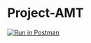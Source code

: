 # Project-AMT


[![Run in Postman](https://run.pstmn.io/button.svg)](https://app.getpostman.com/run-collection/9568f96cf888f39e5db9#?env%5Bget%5D=W3sia2V5IjoiVVJMX1BSRUZJWCIsInZhbHVlIjoiaHR0cDovL2xvY2FsaG9zdDo4MDgwL1Byb2plY3QtQU1ULTEuMC1TTkFQU0hPVCIsInR5cGUiOiJ0ZXh0IiwiZW5hYmxlZCI6dHJ1ZX1d)